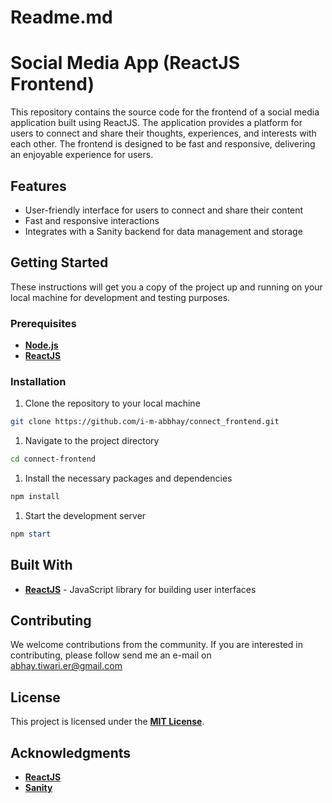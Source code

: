 # Readme.md

# **Social Media App (ReactJS Frontend)**

This repository contains the source code for the frontend of a social media application built using ReactJS. The application provides a platform for users to connect and share their thoughts, experiences, and interests with each other. The frontend is designed to be fast and responsive, delivering an enjoyable experience for users.

## **Features**

-  User-friendly interface for users to connect and share their content
-  Fast and responsive interactions
-  Integrates with a Sanity backend for data management and storage

## **Getting Started**

These instructions will get you a copy of the project up and running on your local machine for development and testing purposes.

### **Prerequisites**

-  **[Node.js](https://nodejs.org/)**
-  **[ReactJS](https://reactjs.org/)**

### **Installation**

1. Clone the repository to your local machine

```bash
git clone https://github.com/i-m-abbhay/connect_frontend.git
```

1. Navigate to the project directory

```bash
cd connect-frontend
```

1. Install the necessary packages and dependencies

```powershell
npm install
```

1. Start the development server

```powershell
npm start
```

## **Built With**

-  **[ReactJS](https://reactjs.org/)** - JavaScript library for building user interfaces

## **Contributing**

We welcome contributions from the community. If you are interested in contributing, please follow send me an e-mail on abhay.tiwari.er@gmail.com

## **License**

This project is licensed under the **[MIT License](https://github.com/%5BYour_Username%5D/social-media-app-frontend/blob/master/LICENSE)**.

## **Acknowledgments**

-  **[ReactJS](https://reactjs.org/)**
-  **[Sanity](https://www.sanity.io/)**
